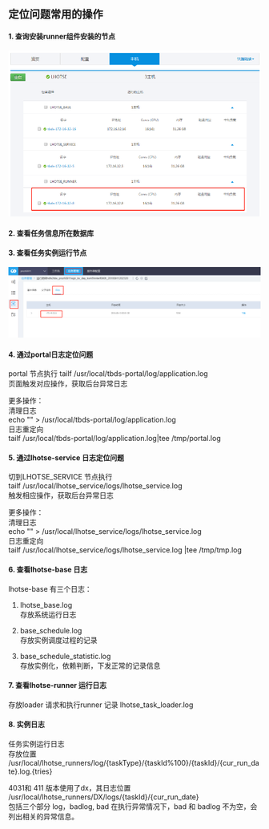 ## 定位问题常用的操作

#### 1. 查询安装runner组件安装的节点
![](../images/operate1.png)
#### 2. 查看任务信息所在数据库

#### 3. 查看任务实例运行节点
![](../images/operate2.png)
#### 4. 通过portal日志定位问题
portal 节点执行  tailf /usr/local/tbds-portal/log/application.log  
页面触发对应操作，获取后台异常日志

更多操作：  
清理日志  
echo "" >  /usr/local/tbds-portal/log/application.log  
日志重定向  
tailf /usr/local/tbds-portal/log/application.log|tee /tmp/portal.log

#### 5. 通过lhotse-service 日志定位问题
切到LHOTSE_SERVICE 节点执行  
tailf /usr/local/lhotse_service/logs/lhotse_service.log  
触发相应操作，获取后台异常日志

更多操作：  
清理日志  
echo "" >  /usr/local/lhotse_service/logs/lhotse_service.log  
日志重定向  
tailf /usr/local/lhotse_service/logs/lhotse_service.log  |tee /tmp/tmp.log

#### 6. 查看lhotse-base 日志
lhotse-base 有三个日志：
1. lhotse_base.log  
存放系统运行日志  

2. base_schedule.log  
存放实例调度过程的记录  

3. base_schedule_statistic.log  
存放实例化，依赖判断，下发正常的记录信息


#### 7. 查看lhotse-runner 运行日志
存放loader 请求和执行runner 记录
lhotse_task_loader.log

#### 8. 实例日志
任务实例运行日志  
存放位置  
/usr/local/lhotse_runners/log/{taskType}/{taskId%100}/{taskId}/{cur_run_date}.log.{tries}

4031和 411 版本使用了dx，其日志位置  
/usr/local/lhotse_runners/DX/logs/{taskId}/{cur_run_date}  
包括三个部分 log，badlog, bad 在执行异常情况下，bad 和 badlog 不为空，会列出相关的异常信息。 
